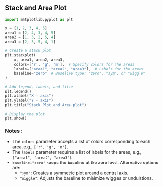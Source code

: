 ## Stack and Area Plot

```python
import matplotlib.pyplot as plt

x = [1, 2, 3, 4, 5]
area1 = [2, 4, 3, 4, 5]
area2 = [1, 3, 2, 5, 4]
area3 = [2, 3, 5, 4, 1]

# Create a stack plot
plt.stackplot(
    x, area1, area2, area3,
    colors=['r', 'g', 'm'],  # Specify colors for the areas
    labels=["area1", "area2", "area3"],  # Labels for the areas
    baseline="zero"  # Baseline type: "zero", "sym", or "wiggle"
)

# Add legend, labels, and title
plt.legend()
plt.xlabel("X - axis")
plt.ylabel("Y - axis")
plt.title("Stack Plot and Area plot")

# Display the plot
plt.show()
```

### Notes : 
- The `colors` parameter accepts a list of colors corresponding to each area, e.g., `['r', 'g', 'm']`.
- The `labels` parameter requires a list of labels for the areas, e.g., `["area1", "area2", "area3"]`.
- `baseline="zero"` keeps the baseline at the zero level. Alternative options are:
  - `"sym"`: Creates a symmetric plot around a central axis.
  - `"wiggle"`: Adjusts the baseline to minimize wiggles or undulations.
